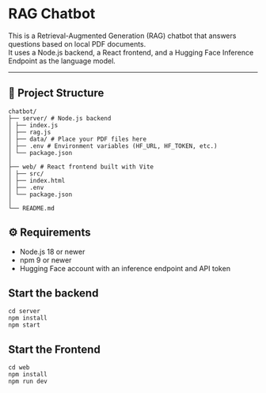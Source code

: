 # RAG Chatbot

This is a Retrieval-Augmented Generation (RAG) chatbot that answers questions based on local PDF documents.  
It uses a Node.js backend, a React frontend, and a Hugging Face Inference Endpoint as the language model.

---

## 🧩 Project Structure
```
chatbot/
├── server/ # Node.js backend
│ ├── index.js
│ ├── rag.js
│ ├── data/ # Place your PDF files here
│ ├── .env # Environment variables (HF_URL, HF_TOKEN, etc.)
│ └── package.json
│
├── web/ # React frontend built with Vite
│ ├── src/
│ ├── index.html
│ ├── .env
│ └── package.json
│
└── README.md
```
## ⚙️ Requirements

- Node.js 18 or newer
- npm 9 or newer
- Hugging Face account with an inference endpoint and API token

## Start the backend
```
cd server
npm install
npm start 
```

## Start the Frontend
```
cd web
npm install
npm run dev
```

